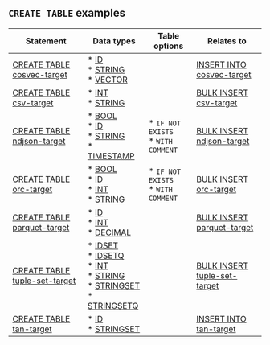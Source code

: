 ## `CREATE TABLE` examples

| Statement | Data types | Table options | Relates to |
|---|---|---|---|
| [CREATE TABLE cosvec-target](/docs/sql-guide/examples/sql-eg-table/sql-eg-table-create-cosvec-target) | * [ID](/docs/sql-guide/data-types/data-type-id)<br/>* [STRING](/docs/sql-guide/data-types/data-type-string)<br/>* [VECTOR](/docs/sql-guide/data-types/data-type-vector) |  | [INSERT INTO cosvec-target](/docs/sql-guide/examples/sql-eg-insert/sql-eg-insert-cosvec-target) |
| [CREATE TABLE csv-target](/docs/sql-guide/examples/sql-eg-table/sql-eg-table-create-csv-target) | * [INT](/docs/sql-guide/data-types/data-type-int)<br/>* [STRING](/docs/sql-guide/data-types/data-type-string) |  | [BULK INSERT csv-target](/docs/sql-guide/examples/sql-eg-insert/sql-eg-insert-bulk-csv-target) |
| [CREATE TABLE ndjson-target](/docs/sql-guide/examples/sql-eg-table/sql-eg-table-create-ndjson-target) | * [BOOL](/docs/sql-guide/data-types/data-type-bool)<br/>* [ID](/docs/sql-guide/data-types/data-type-id)<br/>* [STRING](/docs/sql-guide/data-types/data-type-string)<br/>* [TIMESTAMP](/docs/sql-guide/data-types/data-type-timestamp) | * `IF NOT EXISTS`<br/>* `WITH COMMENT` | [BULK INSERT ndjson-target](/docs/sql-guide/examples/sql-eg-insert/sql-eg-insert-bulk-ndjson-target) |
| [CREATE TABLE orc-target](/docs/sql-guide/examples/sql-eg-table/sql-eg-table-create-orc-target) | * [BOOL](/docs/sql-guide/data-types/data-type-bool)<br/>* [ID](/docs/sql-guide/data-types/data-type-id)<br/>* [INT](/docs/sql-guide/data-types/data-type-int)<br/>* [STRING](/docs/sql-guide/data-types/data-type-string) | * `IF NOT EXISTS`<br/>* `WITH COMMENT` | [BULK INSERT orc-target](/docs/sql-guide/examples/sql-eg-insert/sql-eg-insert-bulk-orc-target)
| [CREATE TABLE parquet-target](/docs/sql-guide/examples/sql-eg-table/sql-eg-table-create-parquet-target) | * [ID](/docs/sql-guide/data-types/data-type-id)<br/>* [INT](/docs/sql-guide/data-types/data-type-int)<br/>* [DECIMAL](/docs/sql-guide/data-types/data-type-decimal) |  | [BULK INSERT parquet-target](/docs/sql-guide/examples/sql-eg-insert/sql-eg-insert-bulk-parquet-target) |
| [CREATE TABLE tuple-set-target](/docs/sql-guide/examples/sql-eg-table/sql-eg-table-create-tuple-set-target) | * [IDSET](/docs/sql-guide/data-types/data-type-set-setq)<br/>* [IDSETQ](/docs/sql-guide/data-types/data-type-set-setqq)<br/>* [INT](/docs/sql-guide/data-types/data-type-int)<br/>* [STRING](/docs/sql-guide/data-types/data-type-string)<br/>* [STRINGSET](/docs/sql-guide/data-types/data-type-set-setq)<br/>* [STRINGSETQ](/docs/sql-guide/data-types/data-type-set-setqq) |  | [BULK INSERT tuple-set-target](/docs/sql-guide/examples/sql-eg-insert/sql-eg-insert-bulk-tuple-set-target) |
| [CREATE TABLE tan-target](/docs/sql-guide/examples/sql-eg-table/sql-eg-table-create-tan-target) | * [ID](/docs/sql-guide/data-types/data-type-id)<br/>* [STRINGSET](/docs/sql-guide/data-types/data-type-set-setq) |  | [INSERT INTO tan-target](/docs/sql-guide/examples/sql-eg-insert/sql-eg-insert-tan-target) |

<!-- Data type list for copying into tables

* [BOOL](/docs/sql-guide/data-types/data-type-bool)<br/>
* [DECIMAL](/docs/sql-guide/data-types/data-type-decimal)
* [ID](/docs/sql-guide/data-types/data-type-id)
* [IDSET](/docs/sql-guide/data-types/data-type-set-setq)
* [IDSETQ](/docs/sql-guide/data-types/data-type-set-setqq)
* [INT](/docs/sql-guide/data-types/data-type-int)
* [STRING](/docs/sql-guide/data-types/data-type-string)
* [STRINGSET](/docs/sql-guide/data-types/data-type-set-setq)
* [STRINGSETQ](/docs/sql-guide/data-types/data-type-set-setqq)
* [TIMESTAMP](/docs/sql-guide/data-types/data-type-timestamp)
* [VECTOR](/docs/sql-guide/data-types/data-type-vector)

-->

